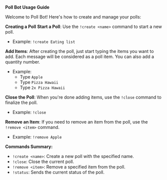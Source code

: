 **Poll Bot Usage Guide**

Welcome to Poll Bot! Here's how to create and manage your polls:

**Creating a Poll**
**Start a Poll**: Use the `!create <name>` command to start a new poll.
   - Example: `!create Eating list`

**Add Items**: After creating the poll, just start typing the items you want to add. Each message will be considered as a poll item. You can also add a quantity number.
   - Example: 
     - Type `Apple`
     - Type `Pizza Hawaii`
     - Type `2x Pizza Hawaii`
     
**Close the Poll**: When you're done adding items, use the `!close` command to finalize the poll.
   - Example: `!close`

**Remove an Item**: If you need to remove an item from the poll, use the `!remove <item>` command.
   - Example: `!remove Apple`

**Commands Summary:**
- `!create <name>`: Create a new poll with the specified name.
- `!close`: Close the current poll.
- `!remove <item>`: Remove a specified item from the poll.
- `!status`: Sends the current status of the poll.
